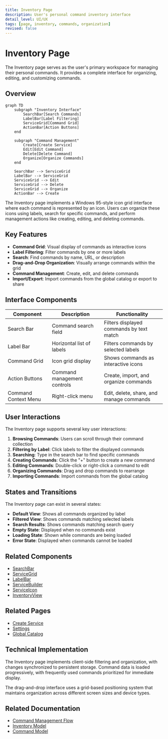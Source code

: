 ```yaml
---
title: Inventory Page
description: User's personal command inventory interface
detail_level: UI/UX
tags: [page, inventory, commands, organization]
revised: false
---
```


# Inventory Page

The Inventory page serves as the user's primary workspace for managing their personal commands. It provides a complete interface for organizing, editing, and customizing commands.

## Overview

```mermaid
graph TD
    subgraph "Inventory Interface"
        SearchBar[Search Commands]
        LabelBar[Label Filtering]
        ServiceGrid[Command Grid]
        ActionBar[Action Buttons]
    end

    subgraph "Command Management"
        Create[Create Service]
        Edit[Edit Command]
        Delete[Delete Command]
        Organize[Organize Commands]
    end

    SearchBar --> ServiceGrid
    LabelBar --> ServiceGrid
    ServiceGrid --> Edit
    ServiceGrid --> Delete
    ServiceGrid --> Organize
    ActionBar --> Create
```

The Inventory page implements a Windows 95-style icon grid interface where each command is represented by an icon. Users can organize these icons using labels, search for specific commands, and perform management actions like creating, editing, and deleting commands.

## Key Features

- **Command Grid**: Visual display of commands as interactive icons
- **Label Filtering**: Filter commands by one or more labels
- **Search**: Find commands by name, URL, or description
- **Drag-and-Drop Organization**: Visually arrange commands within the grid
- **Command Management**: Create, edit, and delete commands
- **Import/Export**: Import commands from the global catalog or export to share

## Interface Components

| Component            | Description                 | Functionality                            |
| -------------------- | --------------------------- | ---------------------------------------- |
| Search Bar           | Command search field        | Filters displayed commands by text match |
| Label Bar            | Horizontal list of labels   | Filters commands by selected labels      |
| Command Grid         | Icon grid display           | Shows commands as interactive icons      |
| Action Buttons       | Command management controls | Create, import, and organize commands    |
| Command Context Menu | Right-click menu            | Edit, delete, share, and manage commands |

## User Interactions

The Inventory page supports several key user interactions:

1. **Browsing Commands**: Users can scroll through their command collection
2. **Filtering by Label**: Click labels to filter the displayed commands
3. **Searching**: Type in the search bar to find specific commands
4. **Creating Commands**: Click the "+" button to create a new command
5. **Editing Commands**: Double-click or right-click a command to edit
6. **Organizing Commands**: Drag and drop commands to rearrange
7. **Importing Commands**: Import commands from the global catalog

## States and Transitions

The Inventory page can exist in several states:

- **Default View**: Shows all commands organized by label
- **Filtered View**: Shows commands matching selected labels
- **Search Results**: Shows commands matching search query
- **Empty State**: Displayed when no commands exist
- **Loading State**: Shown while commands are being loaded
- **Error State**: Displayed when commands cannot be loaded

## Related Components

- [SearchBar](../components/SearchBar.md)
- [ServiceGrid](../components/ServiceGrid.md)
- [LabelBar](../components/LabelBar.md)
- [ServiceBuilder](../components/ServiceBuilder.md)
- [ServiceIcon](../components/ServiceIcon.md)
- [InventoryView](../components/InventoryView.md)

## Related Pages

- [Create Service](create-service.md)
- [Settings](settings.md)
- [Global Catalog](global-catalog.md)

## Technical Implementation

The Inventory page implements client-side filtering and organization, with changes synchronized to persistent storage. Command data is loaded progressively, with frequently used commands prioritized for immediate display.

The drag-and-drop interface uses a grid-based positioning system that maintains organization across different screen sizes and device types.

## Related Documentation

- [Command Management Flow](../flows/command-management.md)
- [Inventory Model](../models/inventory.md)
- [Command Model](../models/command.md)
